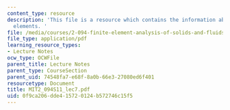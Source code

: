 ```yaml
---
content_type: resource
description: 'This file is a resource which contains the information about isoparametric
  elements. '
file: /media/courses/2-094-finite-element-analysis-of-solids-and-fluids-ii-spring-2011/0f9ca206dde415720124b572746c15f5_MIT2_094S11_lec7.pdf
file_type: application/pdf
learning_resource_types:
- Lecture Notes
ocw_type: OCWFile
parent_title: Lecture Notes
parent_type: CourseSection
parent_uid: 74548fa7-e68f-8a0b-66e3-27080ed6f401
resourcetype: Document
title: MIT2_094S11_lec7.pdf
uid: 0f9ca206-dde4-1572-0124-b572746c15f5
---
```

